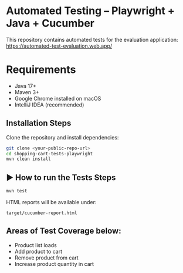# Automated Testing  – Playwright + Java + Cucumber

This repository contains automated tests for the evaluation application:  
  https://automated-test-evaluation.web.app/

#  Requirements
- Java 17+
- Maven 3+
- Google Chrome installed on macOS
- IntelliJ IDEA (recommended)

##  Installation Steps
Clone the repository and install dependencies:
```bash
git clone <your-public-repo-url>
cd shopping-cart-tests-playwright
mvn clean install
```

## ▶ How to run the Tests Steps 
```bash
mvn test
```
HTML reports will be available under:
```
target/cucumber-report.html
```
## Areas of Test Coverage below:
- Product list loads
- Add product to cart
- Remove product from cart
- Increase product quantity in cart
